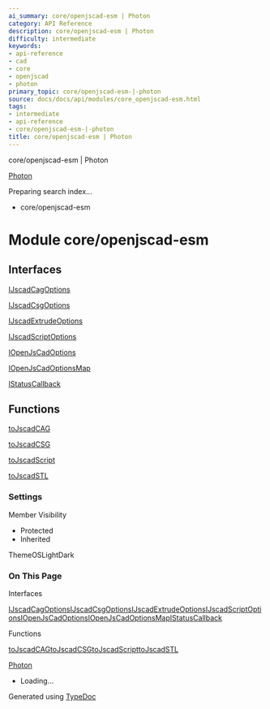 ```yaml
---
ai_summary: core/openjscad-esm | Photon
category: API Reference
description: core/openjscad-esm | Photon
difficulty: intermediate
keywords:
- api-reference
- cad
- core
- openjscad
- photon
primary_topic: core/openjscad-esm-|-photon
source: docs/docs/api/modules/core_openjscad-esm.html
tags:
- intermediate
- api-reference
- core/openjscad-esm-|-photon
title: core/openjscad-esm | Photon
---
```

core/openjscad-esm | Photon

[Photon](../index.md)




Preparing search index...

* core/openjscad-esm

# Module core/openjscad-esm

## Interfaces

[IJscadCagOptions](../interfaces/core_openjscad-esm.IJscadCagOptions.md)


[IJscadCsgOptions](../interfaces/core_openjscad-esm.IJscadCsgOptions.md)


[IJscadExtrudeOptions](../interfaces/core_openjscad-esm.IJscadExtrudeOptions.md)


[IJscadScriptOptions](../interfaces/core_openjscad-esm.IJscadScriptOptions.md)


[IOpenJsCadOptions](../interfaces/core_openjscad-esm.IOpenJsCadOptions.md)


[IOpenJsCadOptionsMap](../interfaces/core_openjscad-esm.IOpenJsCadOptionsMap.md)


[IStatusCallback](../interfaces/core_openjscad-esm.IStatusCallback.md)

## Functions

[toJscadCAG](../functions/core_openjscad-esm.toJscadCAG.md)


[toJscadCSG](../functions/core_openjscad-esm.toJscadCSG.md)


[toJscadScript](../functions/core_openjscad-esm.toJscadScript.md)


[toJscadSTL](../functions/core_openjscad-esm.toJscadSTL.md)

### Settings

Member Visibility

* Protected
* Inherited

ThemeOSLightDark

### On This Page

Interfaces

[IJscadCagOptions](#ijscadcagoptions)[IJscadCsgOptions](#ijscadcsgoptions)[IJscadExtrudeOptions](#ijscadextrudeoptions)[IJscadScriptOptions](#ijscadscriptoptions)[IOpenJsCadOptions](#iopenjscadoptions)[IOpenJsCadOptionsMap](#iopenjscadoptionsmap)[IStatusCallback](#istatuscallback)

Functions

[toJscadCAG](#tojscadcag)[toJscadCSG](#tojscadcsg)[toJscadScript](#tojscadscript)[toJscadSTL](#tojscadstl)

[Photon](../index.md)

* Loading...

Generated using [TypeDoc](https://typedoc.org/)

